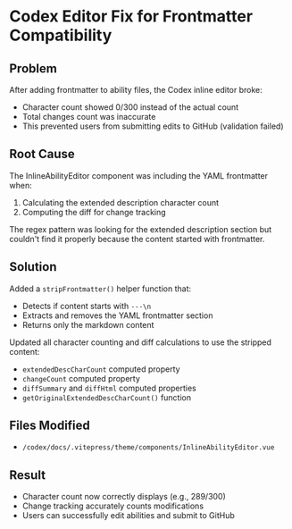 # Codex Editor Fix for Frontmatter Compatibility

## Problem
After adding frontmatter to ability files, the Codex inline editor broke:
- Character count showed 0/300 instead of the actual count
- Total changes count was inaccurate
- This prevented users from submitting edits to GitHub (validation failed)

## Root Cause
The InlineAbilityEditor component was including the YAML frontmatter when:
1. Calculating the extended description character count
2. Computing the diff for change tracking

The regex pattern was looking for the extended description section but couldn't find it properly because the content started with frontmatter.

## Solution
Added a `stripFrontmatter()` helper function that:
- Detects if content starts with `---\n`
- Extracts and removes the YAML frontmatter section
- Returns only the markdown content

Updated all character counting and diff calculations to use the stripped content:
- `extendedDescCharCount` computed property
- `changeCount` computed property
- `diffSummary` and `diffHtml` computed properties
- `getOriginalExtendedDescCharCount()` function

## Files Modified
- `/codex/docs/.vitepress/theme/components/InlineAbilityEditor.vue`

## Result
- Character count now correctly displays (e.g., 289/300)
- Change tracking accurately counts modifications
- Users can successfully edit abilities and submit to GitHub